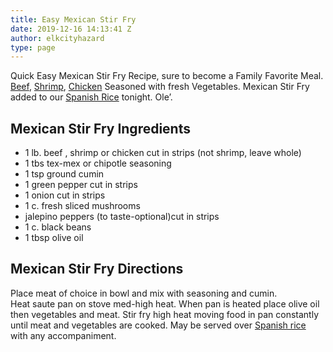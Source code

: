 ```yaml
---
title: Easy Mexican Stir Fry
date: 2019-12-16 14:13:41 Z
author: elkcityhazard
type: page
---
```


Quick Easy Mexican Stir Fry Recipe, sure to become a Family Favorite Meal. [Beef][1], [Shrimp][2], [Chicken][3] Seasoned with fresh Vegetables. Mexican Stir Fry added to our [Spanish Rice][4] tonight. Ole&#8217;.

## Mexican Stir Fry Ingredients

  * 1 lb. beef , shrimp or chicken cut in strips (not shrimp, leave whole)
  * 1 tbs tex-mex or chipotle seasoning
  * 1 tsp ground cumin
  * 1 green pepper cut in strips
  * 1 onion cut in strips
  * 1 c. fresh sliced mushrooms
  * jalepino peppers (to taste-optional)cut in strips
  * 1 c. black beans
  * 1 tbsp olive oil

## Mexican Stir Fry Directions

Place meat of choice in bowl and mix with seasoning and cumin.  
Heat saute pan on stove med-high heat. When pan is heated place olive oil then vegetables and meat. Stir fry high heat moving food in pan constantly until meat and vegetables are cooked. May be served over [Spanish rice][4] with any accompaniment.

 [1]: /wordpress/grilling-cookouts-and-barbecues/grilled-sirloin-steak-recipe/
 [2]: /wordpress/easy-mexican-recipes/mexican-grilled-shrimp-quesadillas/
 [3]: /wordpress/grilling-cookouts-and-barbecues/chicken-brochettes-recipe/
 [4]: /wordpress/easy-mexican-recipes/quick-spanish-rice-recipe/